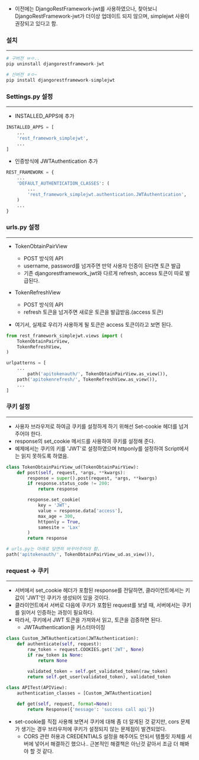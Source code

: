 - 이전에는 DjangoRestFramework-jwt를 사용하였으나, 찾아보니 DjangoRestFramework-jwt가 더이상 업데이트 되지 않으며, simplejwt 사용이 권장되고 있다고 함.

### 설치

---

```python
# 구버전 ㅂㅇ..
pip uninstall djangorestframework-jwt

# 신버전 ㅎㅇ~ 
pip install djangorestframework-simplejwt
```

### Settings.py 설정

---

- INSTALLED_APPS에 추가

```python
INSTALLED_APPS = [
    ...
    'rest_framework_simplejwt',
    ...
]
```

- 인증방식에 JWTAuthentication 추가

```python
REST_FRAMEWORK = {
    ...
    'DEFAULT_AUTHENTICATION_CLASSES': (
        ...
        'rest_framework_simplejwt.authentication.JWTAuthentication',
    )
    ...
}

```

### urls.py 설정

---

- TokenObtainPairView
    - POST 방식의 API
    - username, password를 넘겨주면 만약 사용자 인증이 된다면 토큰 발급
    - 기존 djangorestframework_jwt와 다르게 refresh, access 토큰이 따로 발급된다.
- TokenRefreshView
    - POST 방식의 API
    - refresh 토큰을 넘겨주면 새로운 토큰을 발급받음.(access 토큰)

- 여기서, 실제로 우리가 사용하게 될 토큰은 access 토큰이라고 보면 된다.

```python
from rest_framework_simplejwt.views import (
    TokenObtainPairView,
    TokenRefreshView,
)

urlpatterns = [
    ...
		path('apitokenauth/', TokenObtainPairView.as_view()),
    path('apitokenrefresh/', TokenRefreshView.as_view()),
    ...
]
```

### 쿠키 설정

---

- 사용자 브라우저로 하여금 쿠키를 설정하게 하기 위해선 Set-cookie 헤더를 넘겨주어야 한다.
- response의 set_cookie 메서드를 사용하여 쿠키를 설정해 준다.
- 예제에서는 쿠키의 키를 'JWT'로 설정하였으며 httponly를 설정하여 Script에서는 읽지 못하도록 하였음.

```python
class TokenObtainPairView_ud(TokenObtainPairView):
    def post(self, request, *args, **kwargs):
        response = super().post(request, *args, **kwargs)
        if response.status_code != 200:
            return response

        response.set_cookie(
            key = 'JWT',
            value = response.data['access'],
            max_age = 300,
            httponly = True,
            samesite = 'Lax'
        )
        return response

# urls.py는 아래로 당연히 바꾸어주어야 함.
path('apitokenauth/', TokenObtainPairView_ud.as_view()),
```

### request → 쿠키

---

- 서버에서 set_cookie 헤더가 포함된 response를 전달하면, 클라이언트에서는 키값이 'JWT'인 쿠키가 생성되어 있을 것이다.
- 클라이언트에서 서버로 다음에 쿠키가 포함된 request를 보낼 때, 서버에서는 쿠키를 읽어서 인증하는 과정이 필요하다.
- 따라서, 쿠키에서 JWT 토큰을 가져와서 읽고, 토큰을 검증하면 된다.
    - JWTAuthentication을 커스터마이징

```python
class Custom_JWTAuthentication(JWTAuthentication):
    def authenticate(self, request):
        raw_token = request.COOKIES.get('JWT', None)
        if raw_token is None:
            return None
        
        validated_token = self.get_validated_token(raw_token)
        return self.get_user(validated_token), validated_token

class APITest(APIView):
    authentication_classes = [Custom_JWTAuthentication]

    def get(self, request, format=None):
        return Response({'message': 'success call api'})
```

- set-cookie를 직접 사용해 보면서 쿠키에 대해 좀 더 알게된 것 같지만, cors 문제가 생기는 경우 브라우저에 쿠키가 설정되지 않는 문제점이 발견되었다.
    - CORS 관련 허용과 CREDENTIALS 설정을 해주어도 안되서 템플릿 자체를 서버에 넣어서 해결하긴 했으나.. 근본적인 해결책은 아닌것 같아서 조금 더 해봐야 할 것 같다.
